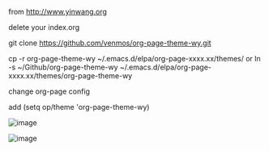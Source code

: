 from http://www.yinwang.org

delete your index.org

git clone https://github.com/venmos/org-page-theme-wy.git

cp -r org-page-theme-wy ~/.emacs.d/elpa/org-page-xxxx.xx/themes/ or ln -s ~/Github/org-page-theme-wy ~/.emacs.d/elpa/org-page-xxxx.xx/themes/org-page-theme-wy

change org-page config

add (setq op/theme 'org-page-theme-wy)

![image](https://dn-assets-gitcafe-com.qbox.me/venmos/org-page-theme-wy/raw/master/1.png)

![image](https://dn-assets-gitcafe-com.qbox.me/venmos/org-page-theme-wy/raw/master/2.png)
